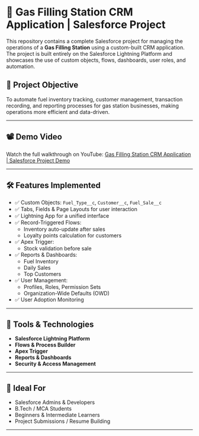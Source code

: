 # 🚀 Gas Filling Station CRM Application | Salesforce Project

This repository contains a complete Salesforce project for managing the operations of a **Gas Filling Station** using a custom-built CRM application. The project is built entirely on the Salesforce Lightning Platform and showcases the use of custom objects, flows, dashboards, user roles, and automation.

## 🎯 Project Objective

To automate fuel inventory tracking, customer management, transaction recording, and reporting processes for gas station businesses, making operations more efficient and data-driven.

---

## 📽️ Demo Video

Watch the full walkthrough on YouTube: [Gas Filling Station CRM Application | Salesforce Project Demo](https://www.youtube.com/watch?v=hzd_Vmcksgk)

---

## 🛠️ Features Implemented

- ✅ Custom Objects: `Fuel_Type__c`, `Customer__c`, `Fuel_Sale__c`
- ✅ Tabs, Fields & Page Layouts for user interaction
- ✅ Lightning App for a unified interface
- ✅ Record-Triggered Flows:
  - Inventory auto-update after sales
  - Loyalty points calculation for customers
- ✅ Apex Trigger:
  - Stock validation before sale
- ✅ Reports & Dashboards:
  - Fuel Inventory
  - Daily Sales
  - Top Customers
- ✅ User Management:
  - Profiles, Roles, Permission Sets
  - Organization-Wide Defaults (OWD)
- ✅ User Adoption Monitoring

---

## 🧰 Tools & Technologies

- **Salesforce Lightning Platform**
- **Flows & Process Builder**
- **Apex Trigger**
- **Reports & Dashboards**
- **Security & Access Management**

---

## 📌 Ideal For

- Salesforce Admins & Developers  
- B.Tech / MCA Students  
- Beginners & Intermediate Learners  
- Project Submissions / Resume Building

---
